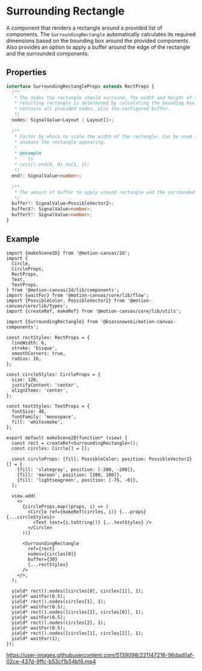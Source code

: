 # Surrounding Rectangle

A component that renders a rectangle around a provided list of components. The
`SurroundingRectangle` automatically calculates its required dimensions based on
the bounding box around the provided components. Also provides an option to
apply a buffer around the edge of the rectangle and the surrounded components.

## Properties

````ts
interface SurroundingRectangleProps extends RectProps {
  /**
   * The nodes the rectangle should surround. The width and height of the
   * resulting rectangle is determined by calculating the bounding box that
   * contains all provided nodes, plus the configured buffer.
   */
  nodes: SignalValue<Layout | Layout[]>;

  /**
   * Factor by which to scale the width of the rectangle. Can be used to
   * animate the rectangle appearing.
   *
   * @example
   * ```ts
   * rect().end(0, 0).to(1, 1);
   */
  end?: SignalValue<number>;

  /**
   * The amount of buffer to apply around rectangle and the surrounded nodes.
   */
  buffer?: SignalValue<PossibleVector2>;
  bufferX?: SignalValue<number>;
  bufferY?: SignalValue<number>;
}
````

## Example

```tsx
import {makeScene2D} from '@motion-canvas/2d';
import {
  Circle,
  CircleProps,
  RectProps,
  Text,
  TextProps,
} from '@motion-canvas/2d/lib/components';
import {waitFor} from '@motion-canvas/core/lib/flow';
import {PossibleColor, PossibleVector2} from '@motion-canvas/core/lib/types';
import {createRef, makeRef} from '@motion-canvas/core/lib/utils';

import {SurroundingRectangle} from '@ksassnowski/motion-canvas-components';

const rectStyles: RectProps = {
  lineWidth: 6,
  stroke: 'bisque',
  smoothCorners: true,
  radius: 16,
};

const circleStyles: CircleProps = {
  size: 120,
  justifyContent: 'center',
  alignItems: 'center',
};

const textStyles: TextProps = {
  fontSize: 48,
  fontFamily: 'monospace',
  fill: 'whitesmoke',
};

export default makeScene2D(function* (view) {
  const rect = createRef<SurroundingRectangle>();
  const circles: Circle[] = [];

  const circleProps: {fill: PossibleColor; position: PossibleVector2}[] = [
    {fill: 'slategray', position: [-200, -200]},
    {fill: 'maroon', position: [200, 100]},
    {fill: 'lightseagreen', position: [-75, -0]},
  ];

  view.add(
    <>
      {circleProps.map((props, i) => (
        <Circle ref={makeRef(circles, i)} {...props} {...circleStyles}>
          <Text text={i.toString()} {...textStyles} />
        </Circle>
      ))}

      <SurroundingRectangle
        ref={rect}
        nodes={circles[0]}
        buffer={30}
        {...rectStyles}
      />
    </>,
  );

  yield* rect().nodes([circles[0], circles[1]], 1);
  yield* waitFor(0.5);
  yield* rect().nodes(circles[1], 1);
  yield* waitFor(0.5);
  yield* rect().nodes([circles[2], circles[0]], 1);
  yield* waitFor(0.5);
  yield* rect().nodes(circles[2], 1);
  yield* waitFor(0.5);
  yield* rect().nodes([circles[1], circles[2]], 1);
  yield* waitFor(1);
});
```

https://user-images.githubusercontent.com/5139098/221147216-96dad0af-02ce-437d-9ffc-b53cf1b54bf6.mp4

